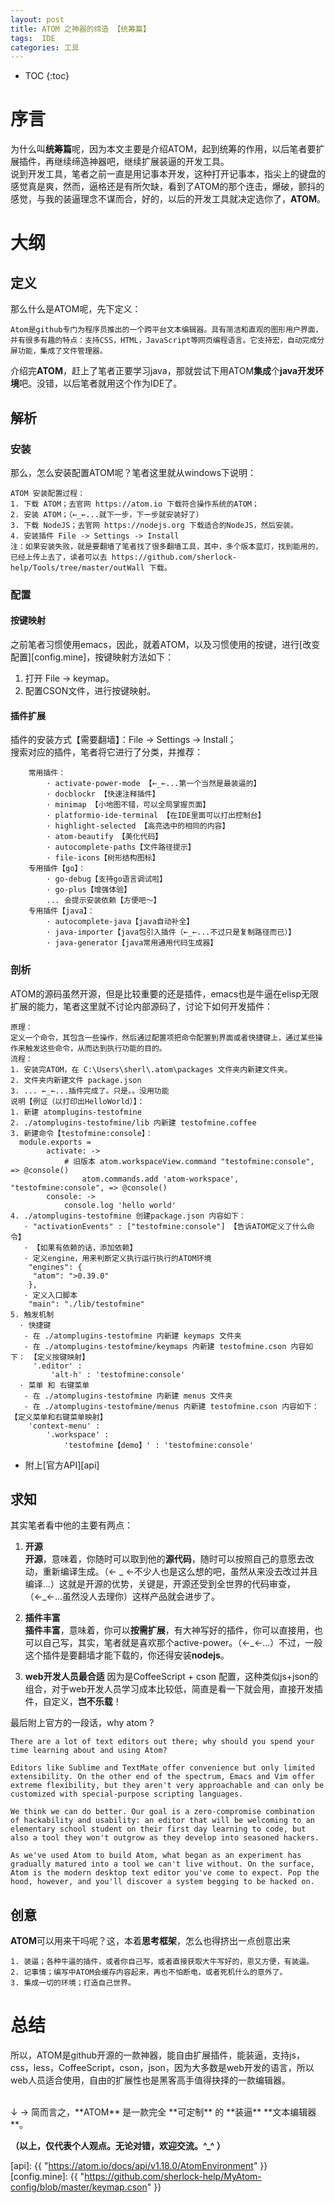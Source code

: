 ```yaml
---
layout: post
title: ATOM 之神器的缔造 【统筹篇】
tags:  IDE
categories: 工具
---
```


* TOC
{:toc}

# 序言
为什么叫**统筹篇**呢，因为本文主要是介绍ATOM，起到统筹的作用，以后笔者要扩展插件，再继续缔造神器吧，继续扩展装逼的开发工具。<br />
说到开发工具，笔者之前一直是用记事本开发，这种打开记事本，指尖上的键盘的感觉真是爽，然而，逼格还是有所欠缺，看到了ATOM的那个连击，爆破，颤抖的感觉，与我的装逼理念不谋而合，好的，以后的开发工具就决定选你了，**ATOM**。<br />

# 大纲

## 定义
那么什么是ATOM呢，先下定义：

~~~
Atom是github专门为程序员推出的一个跨平台文本编辑器。具有简洁和直观的图形用户界面，
并有很多有趣的特点：支持CSS，HTML，JavaScript等网页编程语言。它支持宏，自动完成分
屏功能，集成了文件管理器。
~~~

介绍完**ATOM**，赶上了笔者正要学习java，那就尝试下用ATOM**集成**个**java开发环境**吧。没错，以后笔者就用这个作为IDE了。 <br />

## 解析

### 安装
那么，怎么安装配置ATOM呢？笔者这里就从windows下说明：<br />
~~~
ATOM 安装配置过程：
1. 下载 ATOM；去官网 https://atom.io 下载符合操作系统的ATOM；
2. 安装 ATOM；（←_←...就下一步，下一步就安装好了）
3. 下载 NodeJS；去官网 https://nodejs.org 下载适合的NodeJS，然后安装。
4. 安装插件 File -> Settings -> Install
注：如果安装失败，就是要翻墙了笔者找了很多翻墙工具，其中，多个版本蓝灯，找到能用的，已经上传上去了，读者可以去 https://github.com/sherlock-help/Tools/tree/master/outWall 下载。
~~~

### 配置

#### 按键映射
之前笔者习惯使用emacs，因此，就着ATOM，以及习惯使用的按键，进行[改变配置][config.mine]，按键映射方法如下：<br />
1. 打开 File -> keymap。<br />
2. 配置CSON文件，进行按键映射。<br />
#### 插件扩展
插件的安装方式【需要翻墙】：File -> Settings -> Install；<br />
搜索对应的插件，笔者将它进行了分类，并推荐：
~~~
	常用插件：
		· activate-power-mode 【←_←...第一个当然是最装逼的】
		· docblockr 【快速注释插件】
		· minimap 【小地图不错，可以全局掌握页面】
		· platformio-ide-terminal 【在IDE里面可以打出控制台】
		· highlight-selected 【高亮选中的相同的内容】
		· atom-beautify 【美化代码】
		· autocomplete-paths【文件路径提示】
		· file-icons【树形结构图标】
	专用插件【go】：
		· go-debug【支持go语言调试啦】
		· go-plus【增强体验】
		... 会提示安装依赖【方便吧～】
	专用插件【java】：
		· autocomplete-java【java自动补全】
		· java-importer【java包引入插件（←_←...不过只是复制路径而已）】
		· java-generator【java常用通用代码生成器】
~~~

### 剖析
ATOM的源码虽然开源，但是比较重要的还是插件，emacs也是牛逼在elisp无限扩展的能力，笔者这里就不讨论内部源码了，讨论下如何开发插件：<br />
~~~
原理：
定义一个命令，其包含一些操作，然后通过配置项把命令配置到界面或者快捷键上，通过某些操作来触发这些命令，从而达到执行功能的目的。
流程：
1. 安装完ATOM，在 C:\Users\sherl\.atom\packages 文件夹内新建文件夹。
2. 文件夹内新建文件 package.json
3. ... ←_←...插件完成了。只是。。没用功能
说明【例证（以打印出HelloWorld）】：
1. 新建 atomplugins-testofmine
2. ./atomplugins-testofmine/lib 内新建 testofmine.coffee
3. 新建命令【testofmine:console】：
  module.exports =
		activate: ->
			# 旧版本 atom.workspaceView.command "testofmine:console", => @console()
				atom.commands.add 'atom-workspace', "testofmine:console", => @console()
		console: ->
			console.log 'hello world'
4. ./atomplugins-testofmine 创建package.json 内容如下：
   · "activationEvents" : ["testofmine:console"] 【告诉ATOM定义了什么命令】
   · 【如果有依赖的话，添加依赖】
   · 定义engine，用来判断定义执行运行执行的ATOM环境
	"engines": {
	 "atom": ">0.39.0"
	},
   · 定义入口脚本
	"main": "./lib/testofmine"
5. 触发机制
  · 快捷键
   - 在 ./atomplugins-testofmine 内新建 keymaps 文件夹
   - 在 ./atomplugins-testofmine/keymaps 内新建 testofmine.cson 内容如下： 【定义按键映射】
	 '.editor' :
		 'alt-h' : 'testofmine:console'
  · 菜单 和 右键菜单
   - 在 ./atomplugins-testofmine 内新建 menus 文件夹
   - 在 ./atomplugins-testofmine/menus 内新建 testofmine.cson 内容如下： 【定义菜单和右键菜单映射】
 	'context-menu' :
	 	'.workspace' :
 			'testofmine【demo】' : 'testofmine:console'
~~~

* 附上[官方API][api]



## 求知
其实笔者看中他的主要有两点：<br />
1. **开源** <br />
	**开源**，意味着，你随时可以取到他的**源代码**，随时可以按照自己的意愿去改动，重新编译生成。（← _ ←不少人也是这么想的吧，虽然从来没去改过并且编译...）这就是开源的优势，关键是，开源还受到全世界的代码审查，（←_←...虽然没人去理你）这样产品就会进步了。<br />

2. **插件丰富** <br />
	**插件丰富**，意味着，你可以**按需扩展**，有大神写好的插件，你可以直接用，也可以自己写，其实，笔者就是喜欢那个active-power。（←_←...）不过，一般这个插件是要翻墙才能下载的，你还得安装**nodejs**。

3. **web开发人员最合适**
	因为是CoffeeScript + cson 配置，这种类似js+json的组合，对于web开发人员学习成本比较低，简直是看一下就会用，直接开发插件，自定义，**岂不乐载**！

最后附上官方的一段话，why atom ?
~~~
There are a lot of text editors out there; why should you spend your time learning about and using Atom?

Editors like Sublime and TextMate offer convenience but only limited extensibility. On the other end of the spectrum, Emacs and Vim offer extreme flexibility, but they aren't very approachable and can only be customized with special-purpose scripting languages.

We think we can do better. Our goal is a zero-compromise combination of hackability and usability: an editor that will be welcoming to an elementary school student on their first day learning to code, but also a tool they won't outgrow as they develop into seasoned hackers.

As we've used Atom to build Atom, what began as an experiment has gradually matured into a tool we can't live without. On the surface, Atom is the modern desktop text editor you've come to expect. Pop the hood, however, and you'll discover a system begging to be hacked on.
~~~

## 创意
**ATOM**可以用来干吗呢？这，本着**思考框架**，怎么也得挤出一点创意出来 <br />
~~~
1. 装逼；各种牛逼的插件，或者你自己写，或者直接获取大牛写好的，恩又方便，有装逼。
2. 记事情；编写中ATOM会缓存内容起来，再也不怕断电，或者死机什么的意外了。
3. 集成一切的环境；打造自己世界。
~~~

# 总结
所以，ATOM是github开源的一款神器，能自由扩展插件，能装逼，支持js，css，less，CoffeeScript，cson，json，因为大多数是web开发的语言，所以web人员适合使用，自由的扩展性也是黑客高手值得抉择的一款编辑器。

<br />
↓
→ 简而言之，**ATOM** 是一款完全 **可定制** 的 **装逼** **文本编辑器**。


**（以上，仅代表个人观点。无论对错，欢迎交流。^_^ ）**


[api]: {{ "https://atom.io/docs/api/v1.18.0/AtomEnvironment"  }}
[config.mine]: {{ "https://github.com/sherlock-help/MyAtom-config/blob/master/keymap.cson" }}
